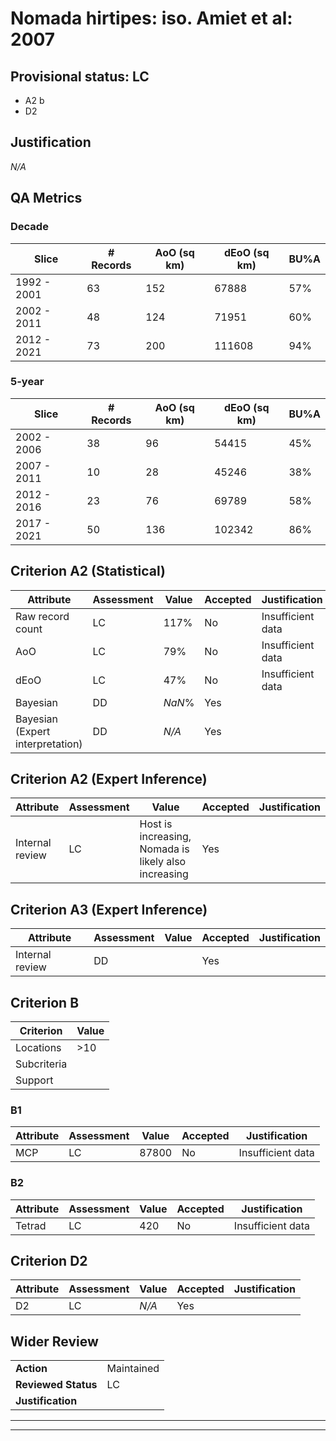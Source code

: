 # Nomada hirtipes: iso. Amiet et al: 2007
## Provisional status: LC
- A2 b
- D2

## Justification
*N/A*
## QA Metrics
### Decade
| Slice | # Records | AoO (sq km) | dEoO (sq km) |BU%A |
|---|---|---|---|---|
|1992 - 2001|63|152|67888|57%|
|2002 - 2011|48|124|71951|60%|
|2012 - 2021|73|200|111608|94%|
### 5-year
| Slice | # Records | AoO (sq km) | dEoO (sq km) |BU%A |
|---|---|---|---|---|
|2002 - 2006|38|96|54415|45%|
|2007 - 2011|10|28|45246|38%|
|2012 - 2016|23|76|69789|58%|
|2017 - 2021|50|136|102342|86%|
## Criterion A2 (Statistical)
|Attribute|Assessment|Value|Accepted|Justification
|---|---|---|---|---|
|Raw record count|LC|117%|No|Insufficient data|
|AoO|LC|79%|No|Insufficient data|
|dEoO|LC|47%|No|Insufficient data|
|Bayesian|DD|*NaN*%|Yes||
|Bayesian (Expert interpretation)|DD|*N/A*|Yes||
## Criterion A2 (Expert Inference)
|Attribute|Assessment|Value|Accepted|Justification
|---|---|---|---|---|
|Internal review|LC|Host is increasing, Nomada is likely also increasing|Yes||
## Criterion A3 (Expert Inference)
|Attribute|Assessment|Value|Accepted|Justification
|---|---|---|---|---|
|Internal review|DD||Yes||
## Criterion B
|Criterion| Value|
|---|---|
|Locations|>10|
|Subcriteria||
|Support||
### B1
|Attribute|Assessment|Value|Accepted|Justification
|---|---|---|---|---|
|MCP|LC|87800|No|Insufficient data|
### B2
|Attribute|Assessment|Value|Accepted|Justification
|---|---|---|---|---|
|Tetrad|LC|420|No|Insufficient data|
## Criterion D2
|Attribute|Assessment|Value|Accepted|Justification
|---|---|---|---|---|
|D2|LC|*N/A*|Yes||
## Wider Review
|  |  |
|---|---|
|**Action**|Maintained|
|**Reviewed Status**|LC|
|**Justification**||
---
 ---
 <br><br>
